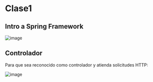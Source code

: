 # Clase1

## Intro a Spring Framework

![image](https://github.com/SergioABS-GTICS/Clase1/assets/154263057/c390de42-f73c-411c-a846-2517bd72adf0)

## Controlador

Para que sea reconocido como controlador y atienda solicitudes HTTP:

![image](https://github.com/SergioABS-GTICS/Clase1/assets/154263057/e3a10c19-26a6-41a8-943f-c36d15407c5c)
